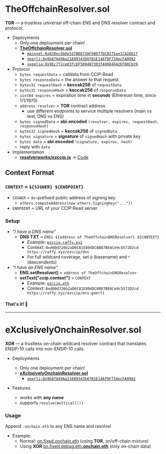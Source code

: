 # TheOffchainResolver.sol
**TOR**  — a trustless universal off-chain ENS and DNS resolver contract and protocol.

* Deployments
	* Only one deployment per chain!
	* [**TheOffchainResolver.sol**](./contracts/TheOffchainResolver.sol)
		* [`mainnet:0x828ec5bDe537B8673AF98D77bCB275ae1CA26D1f`](https://etherscan.io/address/0x828ec5bDe537B8673AF98D77bCB275ae1CA26D1f#code) 
		* [`goerli:0x9b87849Aa21889343b6fB1E146f9F734ecFA9982`](https://goerli.etherscan.io/address/0x9b87849Aa21889343b6fB1E146f9F734ecFA9982#code)
		* [`sepolia:0x9Ec7f2ce83fcDF589487303fA9984942EF80Cb39`](https://sepolia.etherscan.io/address/0x9Ec7f2ce83fcDF589487303fA9984942EF80Cb39#code)
* Protocol
	* `bytes requestData` = calldata from CCIP-Read
	* `bytes responseData` = the answer to that request
	* `bytes32 requestHash` = **keccak256** of `requestData`
	* `bytes32 responseHash` = **keccak256** of `responseData`
	* `uint64 expires` = expiration time in **seconds** (Ethereum time, since 1/1/1970)
	* `address resolver` = **TOR** contract address
		* use different endpoints to service multiple resolvers (main vs test, DNS vs ENS)
	* `bytes signedData` = **abi.encoded** `(resolver, expires, requestHash, responseHash)`
	* `bytes32 signedHash` = **keccak256** of `signedData`
	* `bytes signature` = **signature** of `signedHash` with private key
	* `bytes data` = **abi.encoded** `(signature, expires, hash)`
	* reply with `data`
* Implementation
	* [**resolverworks/ezccip.js**](https://github.com/resolverworks/ezccip.js) → [Code](https://github.com/resolverworks/ezccip.js/blob/dda3f8313b56b50a5d24e9ec814e66042065f375/src/handler.js#L37)

## Context Format

### `CONTEXT` = `${SIGNER} ${ENDPOINT}`

* `SIGNER` = `0x`-prefixed public address of signing key
	* `ethers.computeAddress(new ethers.SigningKey("..."))`
* `ENDPOINT` = URL of your CCIP-Read server

### Setup

* *"I have a DNS name"*
	* **DNS TXT** = `ENS1 ${address of TheOffchainDNSResolver} ${CONTEXT}`
		* Example: [`ezccip.raffy.xyz`](https://adraffy.github.io/ens-normalize.js/test/resolver.html#ezccip.raffy.xyz)
		* Context: `0xd00d726b2aD6C81E894DC6B87BE6Ce9c5572D2cd https://raffy.xyz/ezccip/dns`
		* For full wildcard coverage, set `@` (basename) and `*` (descendents)
* *"I have an ENS name"*
	* **ENS.setResolver()** = `address of TheOffchainENSResolver`
	* **setText("ccip.context")** = `CONTEXT`
		* Example: [`ezccip.eth`](https://adraffy.github.io/ens-normalize.js/test/resolver.html?goerli&debug=%7B%22records%22%3A%5B%22ccip.context%22%5D%7D#ezccip.eth)
		* Context: `0xd00d726b2aD6C81E894DC6B87BE6Ce9c5572D2cd https://raffy.xyz/ezccip/ens-goerli`

#### That's it! 🎉️

---

# eXclusivelyOnchainResolver.sol

**XOR**  — a trustless on-chain wildcard resolver contract that translates ENSIP-10 calls into non-ENSIP-10 calls.

* Deployments
	* Only one deployment per chain!
	* [**eXclusivelyOnchainResolver.sol**](./contracts/eXclusivelyOnchainResolver.sol)
		* [`goerli:0x9b87849Aa21889343b6fB1E146f9F734ecFA9982`](https://goerli.etherscan.io/address/0x9b87849Aa21889343b6fB1E146f9F734ecFA9982#code)

* Features
	* works with **any name**
	* supports `resolve(multicall())`

### Usage

Append `.onchain.eth` to any ENS name and resolve!

* Example:
	* Normal: [on.fixed.onchain.eth](https://adraffy.github.io/ens-normalize.js/test/resolver.html?goerli#on.fixed.debug.eth.onchain.eth) (using **TOR**, on/off-chain mixture)
	* Using **XOR** [on.fixed.debug.eth&#8203;**.onchain.eth**](https://adraffy.github.io/ens-normalize.js/test/resolver.html?goerli#on.fixed.debug.eth.onchain.eth) (only on-chain data)
